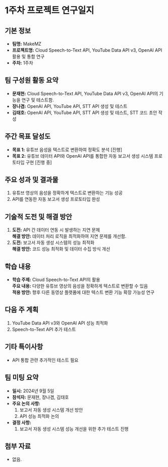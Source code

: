 # 1주차 프로젝트 연구일지

## 기본 정보

- **팀명:** MakeMZ
- **프로젝트명:** Cloud Speech-to-Text API, YouTube Data API v3, OpenAI API 활용 및 통합 연구
- **주차:** 1주차

## 팀 구성원 활동 요약

- **문재현:** Cloud Speech-to-Text API, YouTube Data API v3, OpenAI API의 기능을 연구 및 테스트함.
- **장나겸:** OpenAI API, YouTube API, STT API 생성 및 테스트
- **김태호:** OpenAI API, YouTube API, STT API 생성 및 테스트, STT 코드 초안 작성

## 주간 목표 달성도

- **목표 1:** 유튜브 음성을 텍스트로 변환하여 정확도 분석 [진행]
- **목표 2:** 유튜브 데이터 API와 OpenAI API를 통합한 자동 보고서 생성 시스템 프로토타입 구현 [진행 중]

## 주요 성과 및 결과물

1. 유튜브 영상의 음성을 정확하게 텍스트로 변환하는 기능 성공
2. API를 연동한 자동 보고서 생성 프로토타입 완성

## 기술적 도전 및 해결 방안

1. **도전:** API 간 데이터 연동 시 발생하는 지연 문제  
   **해결 방안:** 데이터 처리 로직을 최적화하여 지연 문제를 개선함.
2. **도전:** 보고서 자동 생성 시스템의 성능 최적화  
   **해결 방안:** 코드 성능 최적화 및 데이터 수집 방식 개선

## 학습 내용

- **학습 주제:** Cloud Speech-to-Text API의 활용  
  **주요 내용:** 다양한 유튜브 영상의 음성을 정확하게 텍스트로 변환할 수 있음  
  **적용 방안:** 향후 다른 동영상 플랫폼에 대한 텍스트 변환 기능 확장 가능성 연구

## 다음 주 계획

1. YouTube Data API v3와 OpenAI API 성능 최적화
2. Speech-to-Text API 추가 테스트

## 기타 특이사항

- API 통합 관련 추가적인 테스트 필요

## 팀 미팅 요약

- **일시:** 2024년 9월 5일
- **참석자:** 문재현, 장나겸, 김태호
- **주요 논의 사항:**
  1. 보고서 자동 생성 시스템 개선 방안
  2. API 성능 최적화 논의
- **결정 사항:**
  1. 보고서 자동 생성 시스템 성능 개선을 위한 추가 테스트 진행

## 첨부 자료

- 없음.
